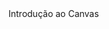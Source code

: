 <DOCTYPE html> 
<html lang="pt-br">
<head>
  <tittle>Introdução ao Canvas</tittle>
  <link href="https://fonts.googleapis.com/css?family=roboto|Sirin=Stencil" rel="stylesheet">
  <meta charset="UTF-8">
  <meta name="viewport" content="width=device-width, initial-scale=1.0">

  <script type="text/javascript">
    function draw(){
      var canvas = document.getElementById('meuCanvas');
      if (canvas.getContext){
        var cntxt = canvas.get.Context('2d');
        cntxt.fillstyle = "rgb(200, 120, 100)";
        cntxt.fillrect = (25, 30, 55, 50);
        cntxt.strokeRect(25, 30, 55, 50);
        cntxt.clearRect(25, 30, 45, 40);
        cntxt.fillstyle = "rgba (25, 120, 200, 0.5)";
        cntxt.fillRect (45, 40, 55, 50);
        cntxt.strokeRect(65, 50, 55, 50);
      }
    }
  </script>
</head>
<body onload="draw();">
<canvas id="meuCanvas" width="600" height="400" style="border:1px solid #000000; ></canvas>
  </body>
  </html>
